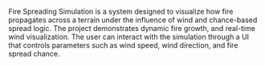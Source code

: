 Fire Spreading Simulation is a system designed to visualize how fire propagates across a terrain under the influence of wind and chance-based spread logic. The project demonstrates dynamic fire growth, and real-time wind visualization. The user can interact with the simulation through a UI that controls parameters such as wind speed, wind direction, and fire spread chance.
